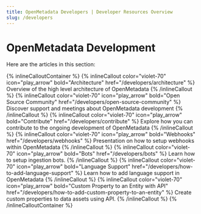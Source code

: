 ```yaml
---
title: OpenMetadata Developers | Developer Resources Overview
slug: /developers
---
```


# OpenMetadata Development

Here are the articles in this section:

{% inlineCalloutContainer %}
  {% inlineCallout
    color="violet-70"
    icon="play_arrow"
    bold="Architecture"
    href="/developers/architecture" %}
    Overview of the high level architecture of OpenMetadata 
  {% /inlineCallout %}
  {% inlineCallout
    color="violet-70"
    icon="play_arrow"
    bold="Open Source Community"
    href="/developers/open-source-community" %}
    Discover support and meetings about OpenMetadata development 
  {% /inlineCallout %}
  {% inlineCallout
    color="violet-70"
    icon="play_arrow"
    bold="Contribute"
    href="/developers/contribute" %}
    Explore how you can contribute to the ongoing development of OpenMetadata
  {% /inlineCallout %}
  {% inlineCallout
    color="violet-70"
    icon="play_arrow"
    bold="Webhooks"
    href="/developers/webhooks" %}
    Presentation on how to setup webhooks within OpenMetadata
  {% /inlineCallout %}
  {% inlineCallout
    color="violet-70"
    icon="play_arrow"
    bold="Bots"
    href="/developers/bots" %}
    Learn how to setup ingestion bots.
  {% /inlineCallout %}
  {% inlineCallout
    color="violet-70"
    icon="play_arrow"
    bold="Language Support"
    href="/developers/how-to-add-language-support" %}
    Learn how to add language support in OpenMetadata
  {% /inlineCallout %}
    {% inlineCallout
    color="violet-70"
    icon="play_arrow"
    bold="Custom Property to an Entity with API"
    href="/developers/how-to-add-custom-property-to-an-entity" %}
    Create custom properties to data assets using API.
  {% /inlineCallout %}
{% /inlineCalloutContainer %}
